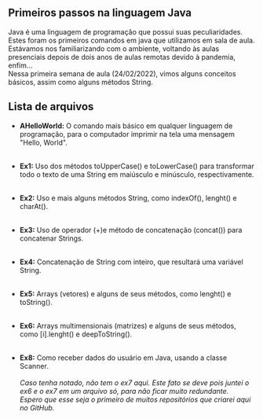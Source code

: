 ## Primeiros passos na linguagem Java

Java é uma linguagem de programação que possui suas peculiaridades. Estes foram os primeiros comandos em java que utilizamos em sala de aula. Estávamos nos familiarizando com o ambiente, voltando às aulas presenciais depois de dois anos de aulas remotas devido à pandemia, enfim... <br>Nessa primeira semana de aula (24/02/2022), vimos alguns conceitos básicos, assim como alguns métodos String.

## Lista de arquivos

* **AHelloWorld:** O comando mais básico em qualquer linguagem de programação, para o computador imprimir na tela uma mensagem "Hello, World".<br><br>
* **Ex1:** Uso dos métodos toUpperCase() e toLowerCase() para transformar todo o texto de uma String em maiúsculo e minúsculo, respectivamente.<br><br>
* **Ex2:** Uso e mais alguns métodos String, como indexOf(), lenght() e charAt().  <br><br>
* **Ex3:** Uso de operador (+)e método de concatenação (concat()) para concatenar Strings.<br><br>
* **Ex4:** Concatenação de String com inteiro, que resultará uma variável String.<br><br>
* **Ex5:** Arrays (vetores) e alguns de seus métodos, como lenght() e toString().<br><br>
* **Ex6:** Arrays multimensionais (matrizes) e alguns de seus métodos, como [i].lenght() e deepToString().<br><br>

* **Ex8:** Como receber dados do usuário em Java, usando a classe Scanner.  <br><br>
*Caso tenha notado, não tem o ex7 aqui. Este fato se deve pois juntei o ex6 e o ex7 em um arquivo só, para não ficar muito redundante. <br>Espero que esse seja o primeiro de muitos repositórios que criarei aqui no GitHub.*
